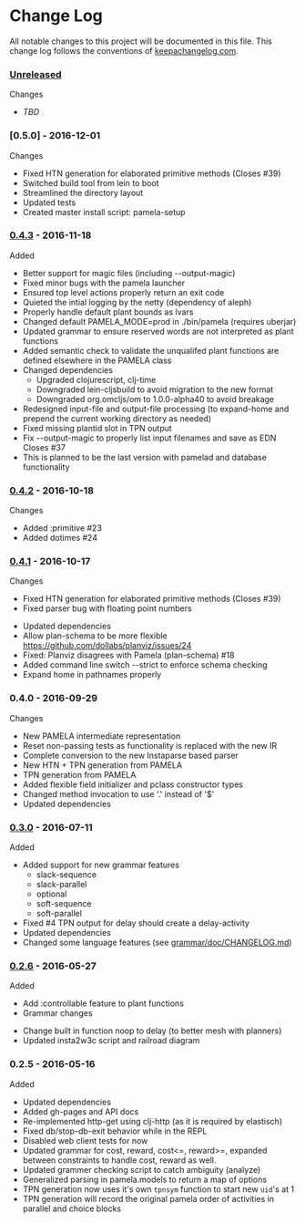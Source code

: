 # Change Log

All notable changes to this project will be documented in this file. This change log follows the conventions of [keepachangelog.com](http://keepachangelog.com/).

### [Unreleased]

Changes
* _TBD_

### [0.5.0] - 2016-12-01

Changes
* Fixed HTN generation for elaborated primitive methods (Closes #39)
* Switched build tool from lein to boot
* Streamlined the directory layout
* Updated tests
* Created master install script: pamela-setup

### [0.4.3] - 2016-11-18

Added
- Better support for magic files (including --output-magic)
- Fixed minor bugs with the pamela launcher
- Ensured top level actions properly return an exit code
- Quieted the intial logging by the netty (dependency of aleph)
- Properly handle default plant bounds as lvars
- Changed default PAMELA_MODE=prod in ./bin/pamela (requires uberjar)
- Updated grammar to ensure reserved words are not interpreted
  as plant functions
- Added semantic check to validate the unqualifed plant functions
  are defined elsewhere in the PAMELA class
- Changed dependencies
  * Upgraded clojurescript, clj-time
  * Downgraded lein-cljsbuild to avoid migration to the new format
  * Downgraded org.omcljs/om to 1.0.0-alpha40 to avoid breakage
- Redesigned input-file and output-file processing (to expand-home
  and prepend the current working directory as needed)
- Fixed missing plantid slot in TPN output
- Fix --output-magic to properly list input filenames and save as EDN
  Closes #37
- This is planned to be the last version with pamelad and database
  functionality

### [0.4.2] - 2016-10-18

Changes
- Added :primitive #23
- Added dotimes #24

### [0.4.1] - 2016-10-17

Changes
* Fixed HTN generation for elaborated primitive methods (Closes #39)
* Fixed parser bug with floating point numbers
- Updated dependencies
- Allow plan-schema to be more flexible
  https://github.com/dollabs/planviz/issues/24
- Fixed: Planviz disagrees with Pamela (plan-schema) #18
- Added command line switch --strict to enforce schema checking
- Expand home in pathnames properly

### 0.4.0 - 2016-09-29

Changes
- New PAMELA intermediate representation
- Reset non-passing tests as functionality is replaced with the new IR
- Complete conversion to the new Instaparse based parser
- New HTN + TPN generation from PAMELA
- TPN generation from PAMELA
- Added flexible field initializer and pclass constructor types
- Changed method invocation to use '.' instead of '$'
- Updated dependencies

### [0.3.0] - 2016-07-11

Added
* Added support for new grammar features
  * slack-sequence
  * slack-parallel
  * optional
  * soft-sequence
  * soft-parallel
* Fixed #4 TPN output for delay should create a delay-activity
* Updated dependencies
* Changed some language features (see [grammar/doc/CHANGELOG.md](grammar/doc/CHANGELOG.md))

### [0.2.6] - 2016-05-27

Added
- Add :controllable feature to plant functions
- Grammar changes
 * Change built in function noop to delay (to better mesh with planners)
 * Updated insta2w3c script and railroad diagram

### 0.2.5 - 2016-05-16

Added
* Updated dependencies
* Added gh-pages and API docs
* Re-implemented http-get using clj-http (as it is required by elastisch)
* Fixed db/stop-db-exit behavior while in the REPL
* Disabled web client tests for now
* Updated grammar for cost, reward, cost<=, reward>=, expanded
  between constraints to handle cost, reward as well.
* Updated grammer checking script to catch ambiguity (analyze)
* Generalized parsing in pamela.models to return a map of options
* TPN generation now uses it's own `tpnsym` function to start new
  `uid`'s at 1
* TPN generation will record the original pamela order of activities
  in parallel and choice blocks

[0.2.6]: https://github.com/dollabs/pamela/compare/0.2.5...0.2.6
[0.3.0]: https://github.com/dollabs/pamela/compare/0.2.6...0.3.0
[0.4.1]: https://github.com/dollabs/pamela/compare/0.3.0...0.4.1
[0.4.2]: https://github.com/dollabs/pamela/compare/0.4.1...0.4.2
[0.4.3]: https://github.com/dollabs/pamela/compare/0.4.1...0.4.3
[Unreleased]: https://github.com/dollabs/pamela/compare/0.4.3...HEAD
